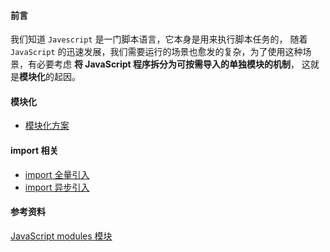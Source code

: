 #### 前言

我们知道 `Javescript` 是一门脚本语言，它本身是用来执行脚本任务的， 随着 `JavaScript` 的迅速发展，我们需要运行的场景也愈发的复杂，为了使用这种场景，有必要考虑 **将 JavaScript 程序拆分为可按需导入的单独模块的机制**， 这就是**模块化**的起因。

#### 模块化

- [模块化方案](notes/javascript/es-study/module.md)

#### import 相关

- [import 全量引入](notes/javascript/es-study/import-compared.md)
- [import 异步引入](notes/javascript/es-study/import-async.md)

#### 参考资料

[JavaScript modules 模块](https://developer.mozilla.org/zh-CN/docs/Web/JavaScript/Guide/Modules)

